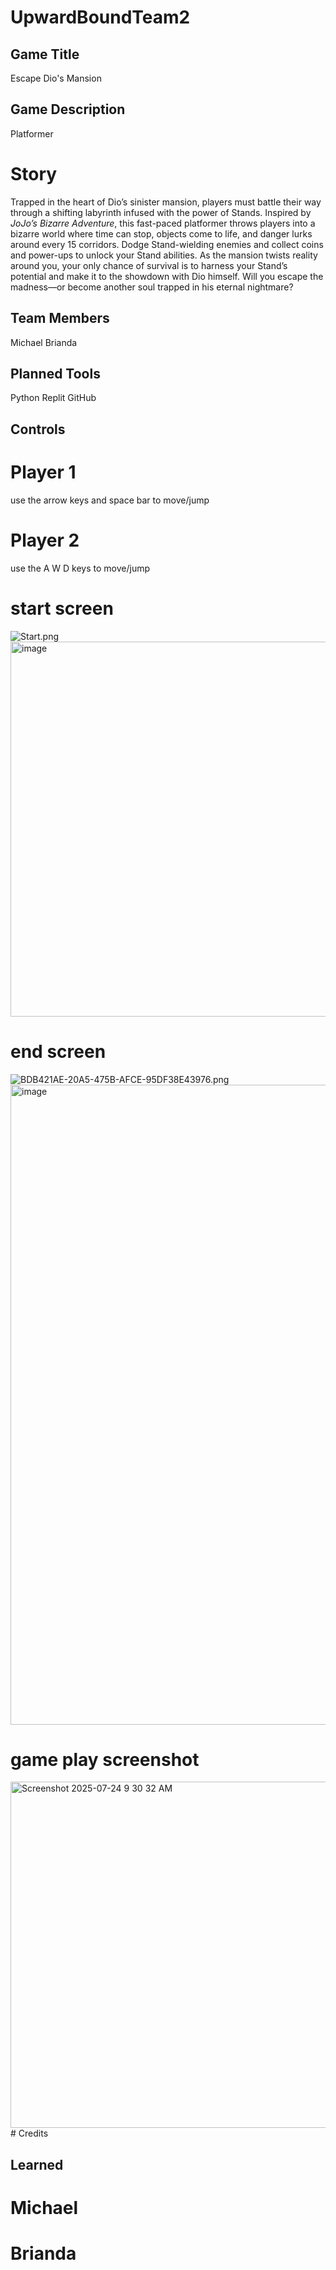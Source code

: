 # UpwardBoundTeam2
## Game Title  
Escape Dio's Mansion
## Game Description
Platformer
# Story 
Trapped in the heart of Dio’s sinister mansion, players must battle their way through a shifting labyrinth infused with the power of Stands. Inspired by *JoJo’s Bizarre Adventure*, this fast-paced platformer throws players into a bizarre world where time can stop, objects come to life, and danger lurks around every 15 corridors. Dodge Stand-wielding enemies and collect coins and power-ups to unlock your Stand abilities. As the mansion twists reality around you, your only chance of survival is to harness your Stand’s potential and make it to the showdown with Dio himself. Will you escape the madness—or become another soul trapped in his eternal nightmare?
## Team Members
Michael Brianda
## Planned Tools
Python Replit GitHub
## Controls
# Player 1
use the arrow keys and space bar to move/jump
# Player 2
use the A W D keys to move/jump
# start screen
<img src="blob:chrome-untrusted://media-app/21b60138-f8e2-42eb-a69a-4181c851bcf9" alt="Start.png"/><img width="800" height="600" alt="image" src="https://github.com/user-attachments/assets/dd0a30f7-a714-4147-a223-a077bd8e006c" />
# end screen
<img src="blob:chrome-untrusted://media-app/a4fff077-bdab-4ace-9fdc-a276d5b06c5b" alt="BDB421AE-20A5-475B-AFCE-95DF38E43976.png"/><img width="1536" height="1024" alt="image" src="https://github.com/user-attachments/assets/6e7ebabe-b033-4d6d-9537-1e116ec08f05" />
# game play screenshot
<img width="714" height="554" alt="Screenshot 2025-07-24 9 30 32 AM" src="https://github.com/user-attachments/assets/709a1589-5090-4a05-9c4f-c2c1558e596e" />
# Credits

## Learned
# Michael

# Brianda

